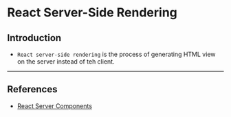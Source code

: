 # React Server-Side Rendering

## Introduction

* `React server-side rendering` is the process of generating HTML view on the server instead of teh client.

---

## References

* [React Server Components](https://www.freecodecamp.org/news/react-server-components/)